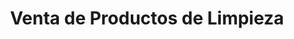 ---
title: "Venta de Productos de Limpieza"
url: /cochabamba/venta-de-productos-de-limpieza-2/
shop: Lebensmittel
---